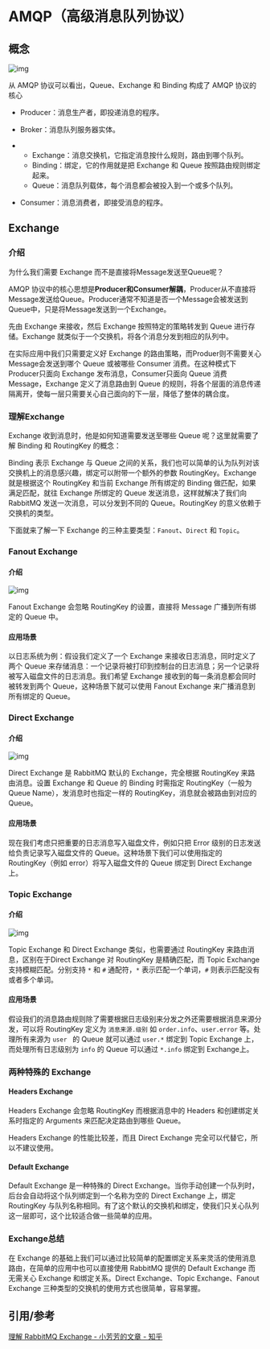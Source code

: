 # AMQP（高级消息队列协议）



## 概念

![img](https://image-hosting.jellyfishmix.com/20200627100105.jpg)

从 AMQP 协议可以看出，Queue、Exchange 和 Binding 构成了 AMQP 协议的核心

- Producer：消息生产者，即投递消息的程序。

- Broker：消息队列服务器实体。

- - Exchange：消息交换机，它指定消息按什么规则，路由到哪个队列。
  - Binding：绑定，它的作用就是把 Exchange 和 Queue 按照路由规则绑定起来。
  - Queue：消息队列载体，每个消息都会被投入到一个或多个队列。

- Consumer：消息消费者，即接受消息的程序。



## Exchange

### 介绍

为什么我们需要 Exchange 而不是直接将Message发送至Queue呢？

AMQP 协议中的核心思想是**Producer和Consumer解耦**，Producer从不直接将Message发送给Queue。Producer通常不知道是否一个Message会被发送到Queue中，只是将Message发送到一个Exchange。

先由 Exchange 来接收，然后 Exchange 按照特定的策略转发到 Queue 进行存储。Exchange 就类似于一个交换机，将各个消息分发到相应的队列中。

在实际应用中我们只需要定义好 Exchange 的路由策略，而Produer则不需要关心Message会发送到哪个 Queue 或被哪些 Consumer 消费。在这种模式下Producer只面向 Exchange 发布消息，Consumer只面向 Queue 消费Message，Exchange 定义了消息路由到 Queue 的规则，将各个层面的消息传递隔离开，使每一层只需要关心自己面向的下一层，降低了整体的耦合度。



### 理解Exchange

Exchange 收到消息时，他是如何知道需要发送至哪些 Queue 呢？这里就需要了解 Binding 和 RoutingKey 的概念：

Binding 表示 Exchange 与 Queue 之间的关系，我们也可以简单的认为队列对该交换机上的消息感兴趣，绑定可以附带一个额外的参数 RoutingKey。Exchange 就是根据这个 RoutingKey 和当前 Exchange 所有绑定的 Binding 做匹配，如果满足匹配，就往 Exchange 所绑定的 Queue 发送消息，这样就解决了我们向 RabbitMQ 发送一次消息，可以分发到不同的 Queue。RoutingKey 的意义依赖于交换机的类型。

下面就来了解一下 Exchange 的三种主要类型：`Fanout`、`Direct` 和 `Topic`。



### Fanout Exchange

#### 介绍

![img](https://image-hosting.jellyfishmix.com/20200627141857.jpg)

Fanout Exchange 会忽略 RoutingKey 的设置，直接将 Message 广播到所有绑定的 Queue 中。

#### 应用场景

以日志系统为例：假设我们定义了一个 Exchange 来接收日志消息，同时定义了两个 Queue 来存储消息：一个记录将被打印到控制台的日志消息；另一个记录将被写入磁盘文件的日志消息。我们希望 Exchange 接收到的每一条消息都会同时被转发到两个 Queue，这种场景下就可以使用 Fanout Exchange 来广播消息到所有绑定的 Queue。



### Direct Exchange

#### 介绍

![img](https://image-hosting.jellyfishmix.com/20200627142058.jpg)

Direct Exchange 是 RabbitMQ 默认的 Exchange，完全根据 RoutingKey 来路由消息。设置 Exchange 和 Queue 的 Binding 时需指定 RoutingKey（一般为 Queue Name），发消息时也指定一样的 RoutingKey，消息就会被路由到对应的Queue。

#### 应用场景

现在我们考虑只把重要的日志消息写入磁盘文件，例如只把 Error 级别的日志发送给负责记录写入磁盘文件的 Queue。这种场景下我们可以使用指定的 RoutingKey（例如 error）将写入磁盘文件的 Queue 绑定到 Direct Exchange 上。



### Topic Exchange

#### 介绍

![img](https://image-hosting.jellyfishmix.com/20200627142149.jpg)



Topic Exchange 和 Direct Exchange 类似，也需要通过 RoutingKey 来路由消息，区别在于Direct Exchange 对 RoutingKey 是精确匹配，而 Topic Exchange 支持模糊匹配。分别支持 `*` 和 `#` 通配符，`*` 表示匹配一个单词，`#` 则表示匹配没有或者多个单词。

#### 应用场景

假设我们的消息路由规则除了需要根据日志级别来分发之外还需要根据消息来源分发，可以将 RoutingKey 定义为 `消息来源.级别` 如 `order.info`、`user.error` 等。处理所有来源为 `user ` 的 Queue 就可以通过 `user.*` 绑定到 Topic Exchange 上，而处理所有日志级别为 `info` 的 Queue 可以通过 `*.info` 绑定到 Exchange上。



### 两种特殊的 Exchange

#### Headers Exchange

Headers Exchange 会忽略 RoutingKey 而根据消息中的 Headers 和创建绑定关系时指定的 Arguments 来匹配决定路由到哪些 Queue。

Headers Exchange 的性能比较差，而且 Direct Exchange 完全可以代替它，所以不建议使用。

#### Default Exchange

Default Exchange 是一种特殊的 Direct Exchange。当你手动创建一个队列时，后台会自动将这个队列绑定到一个名称为空的 Direct Exchange 上，绑定 RoutingKey 与队列名称相同。有了这个默认的交换机和绑定，使我们只关心队列这一层即可，这个比较适合做一些简单的应用。



### Exchange总结

在 Exchange 的基础上我们可以通过比较简单的配置绑定关系来灵活的使用消息路由，在简单的应用中也可以直接使用 RabbitMQ 提供的 Default Exchange 而无需关心 Exchange 和绑定关系。Direct Exchange、Topic Exchange、Fanout Exchange 三种类型的交换机的使用方式也很简单，容易掌握。



## 引用/参考

 [理解 RabbitMQ Exchange - 小芳芳的文章 - 知乎](https://zhuanlan.zhihu.com/p/37198933)

